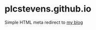 plcstevens.github.io
============================

Simple HTML meta redirect to [my blog](http://www.plcstevens.com)